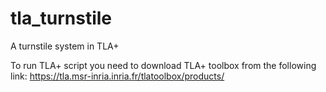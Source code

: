 # tla_turnstile
A turnstile system in TLA+

To run TLA+ script you need to download TLA+ toolbox from the following link: https://tla.msr-inria.inria.fr/tlatoolbox/products/
